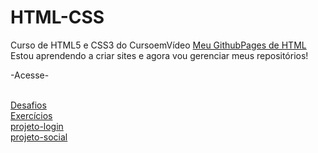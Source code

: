 # HTML-CSS
 Curso de HTML5 e CSS3 do CursoemVídeo
<a href="https://joao2133.github.io/HTML-CSS/">Meu GithubPages de HTML</a>  <br>
Estou aprendendo a criar sites e agora vou gerenciar meus repositórios!

-Acesse-

<br>  <a href="https://github.com/joao2133/HTML-CSS/blob/main/Desafios/README.md">Desafios</a>
<br>  <a href="https://github.com/joao2133/HTML-CSS/blob/main/exercicios/README.md">Exercícios</a> 
<br>  <a href="https://joao2133.github.io/HTML-CSS/projeto-login/index.html">projeto-login</a>
<br>  <a href="https://joao2133.github.io/HTML-CSS/projeto-social/index.html">projeto-social</a>

